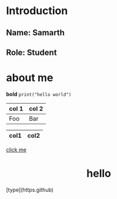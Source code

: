 # Introduction
## Name: Samarth
## Role: Student

# about me 
**bold**
`print("hello world")`

col 1 | col 2
---- | ----
Foo | Bar

col1 | col2
---- | ----

[click me](https://kaggle.com)

<h1 align = center>hello</h1>
[type](https.github)
